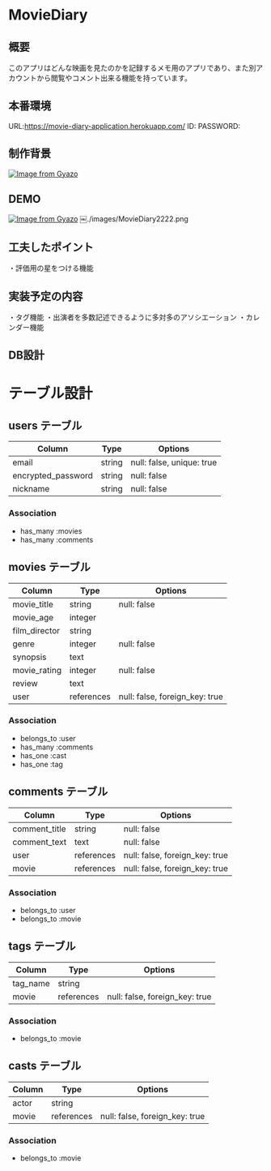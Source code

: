 # MovieDiary
  
## 概要
  
このアプリはどんな映画を見たのかを記録するメモ用のアプリであり、また別アカウントから閲覧やコメント出来る機能を持っています。
  
## 本番環境
  
URL:https://movie-diary-application.herokuapp.com/
ID:
PASSWORD:
  
## 制作背景
  
[![Image from Gyazo](https://i.gyazo.com/385ca2d20758739026ea3f1765e78d83.png)](https://gyazo.com/385ca2d20758739026ea3f1765e78d83)
## DEMO
  
  [![Image from Gyazo](https://i.gyazo.com/b509bbe62834eb74f8fb932423568b1e.gif)](https://gyazo.com/b509bbe62834eb74f8fb932423568b1e)
￼./images/MovieDiary2222.png
## 工夫したポイント
  
・評価用の星をつける機能
  
## 実装予定の内容
  
・タグ機能
・出演者を多数記述できるように多対多のアソシエーション
・カレンダー機能
  
## DB設計
  
  
# テーブル設計

## users テーブル

| Column             | Type    | Options                        |
| ------------------ | ------- | ------------------------------ |
| email              | string  | null: false, unique: true      |
| encrypted_password | string  | null: false                    |
| nickname           | string  | null: false                    |

### Association

- has_many :movies
- has_many :comments


## movies テーブル

| Column               | Type       | Options                        |
| -------------------- | ---------- | ------------------------------ |
| movie_title          | string     | null: false                    |
| movie_age            | integer    |                                |
| film_director        | string     |                                |
| genre                | integer    | null: false                    |
| synopsis             | text       |                                |
| movie_rating         | integer    | null: false                    |
| review               | text       |                                |
| user                 | references | null: false, foreign_key: true |

### Association

- belongs_to :user
- has_many :comments
- has_one :cast
- has_one :tag


## comments テーブル

| Column               | Type       | Options                        |
| -------------------- | ---------- | ------------------------------ |
| comment_title        | string     | null: false                    |
| comment_text         | text       | null: false                    |
| user                 | references | null: false, foreign_key: true |
| movie                | references | null: false, foreign_key: true |

### Association

- belongs_to :user
- belongs_to :movie


## tags テーブル

| Column             | Type       | Options                        |
| ------------------ | ---------- | ------------------------------ |
| tag_name           | string     |                                |
| movie              | references | null: false, foreign_key: true |

### Association

- belongs_to :movie


## casts テーブル

| Column             | Type       | Options                        |
| ------------------ | ---------- | ------------------------------ |
| actor              | string     |                                |
| movie              | references | null: false, foreign_key: true |

### Association

- belongs_to :movie

